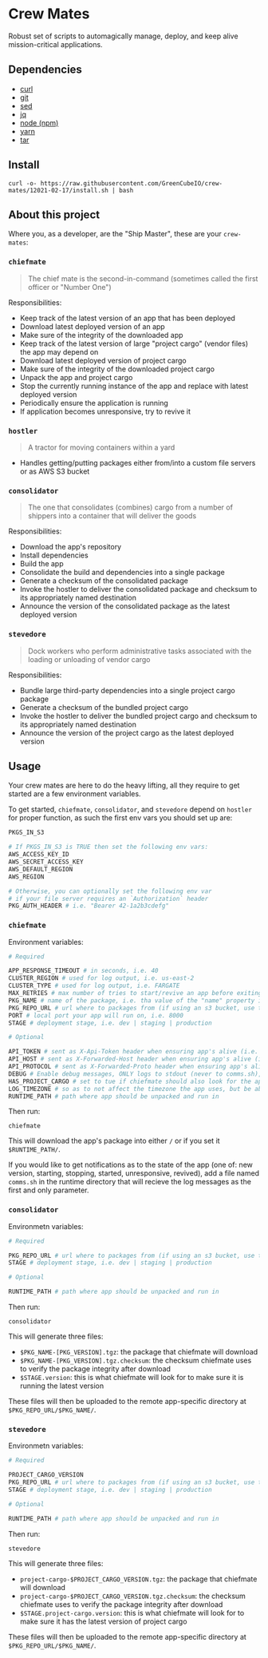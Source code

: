 # Crew Mates

Robust set of scripts to automagically manage, deploy, and keep alive mission-critical applications.

## Dependencies

- [curl](https://github.com/curl/curl)
- [git](https://github.com/git/git)
- [sed](https://github.com/mirror/sed)
- [jq](https://github.com/stedolan/jq)
- [node (npm)](https://github.com/nodejs/node)
- [yarn](https://github.com/yarnpkg/yarn)
- [tar](https://github.com/Distrotech/tar)

## Install

```
curl -o- https://raw.githubusercontent.com/GreenCubeIO/crew-mates/12021-02-17/install.sh | bash
```

## About this project

Where you, as a developer, are the "Ship Master", these are your `crew-mates`:

### `chiefmate`

> The chief mate is the second-in-command (sometimes called the first officer or "Number One")

Responsibilities:

- Keep track of the latest version of an app that has been deployed
- Download latest deployed version of an app
- Make sure of the integrity of the downloaded app
- Keep track of the latest version of large "project cargo" (vendor files) the app may depend on
- Download latest deployed version of project cargo
- Make sure of the integrity of the downloaded project cargo
- Unpack the app and project cargo
- Stop the currently running instance of the app and replace with latest deployed version
- Periodically ensure the application is running
- If application becomes unresponsive, try to revive it

### `hostler`

> A tractor for moving containers within a yard

- Handles getting/putting packages either from/into a custom file servers or as AWS S3 bucket

### `consolidator`

> The one that consolidates (combines) cargo from a number of shippers into a container that will deliver the goods

Responsibilities:

- Download the app's repository
- Install dependencies
- Build the app
- Consolidate the build and dependencies into a single package
- Generate a checksum of the consolidated package
- Invoke the hostler to deliver the consolidated package and checksum to its appropriately named destination
- Announce the version of the consolidated package as the latest deployed version

### `stevedore`

> Dock workers who perform administrative tasks associated with the loading or unloading of vendor cargo

Responsibilities:

- Bundle large third-party dependencies into a single project cargo package
- Generate a checksum of the bundled project cargo
- Invoke the hostler to deliver the bundled project cargo and checksum to its appropriately named destination
- Announce the version of the project cargo as the latest deployed version

## Usage

Your crew mates are here to do the heavy lifting, all they require to get started are a few environment variables.

To get started, `chiefmate`, `consolidator`, and `stevedore` depend on `hostler` for proper function,
as such the first env vars you should set up are:

```sh
PKGS_IN_S3

# If PKGS_IN_S3 is TRUE then set the following env vars:
AWS_ACCESS_KEY_ID
AWS_SECRET_ACCESS_KEY
AWS_DEFAULT_REGION
AWS_REGION

# Otherwise, you can optionally set the following env var
# if your file server requires an `Authorization` header
PKG_AUTH_HEADER # i.e. "Bearer 42-1a2b3cdefg"
```

### `chiefmate`

Environment variables:

```sh
# Required

APP_RESPONSE_TIMEOUT # in seconds, i.e. 40
CLUSTER_REGION # used for log output, i.e. us-east-2
CLUSTER_TYPE # used for log output, i.e. FARGATE
MAX_RETRIES # max number of tries to start/revive an app before exiting with non-zero code
PKG_NAME # name of the package, i.e. tha value of the "name" property in package.json
PKG_REPO_URL # url where to packages from (if using an s3 bucket, use the https version of the url)
PORT # local port your app will run on, i.e. 8000
STAGE # deployment stage, i.e. dev | staging | production

# Optional

API_TOKEN # sent as X-Api-Token header when ensuring app's alive (i.e. useful if app set to only respond to CloudFront)
API_HOST # sent as X-Forwarded-Host header when ensuring app's alive (i.e. useful if app set to only respond to CloudFront)
API_PROTOCOL # sent as X-Forwarded-Proto header when ensuring app's alive (i.e. useful if app set to only respond to CloudFront)
DEBUG # Enable debug messages, ONLY logs to stdout (never to comms.sh), defaults to false
HAS_PROJECT_CARGO # set to tue if chiefmate should also look for the app's third party dependency bundle
LOG_TIMEZONE # so as to not affect the timezone the app uses, but be able to accurately read logs and notifications
RUNTIME_PATH # path where app should be unpacked and run in
```

Then run:

```
chiefmate
```

This will download the app's package into either `/` or if you set it `$RUNTIME_PATH/`.

If you would like to get notifications as to the state of the app (one of: new version, starting,
stopping, started, unresponsive, revived), add a file named `comms.sh` in the runtime directory that
will recieve the log messages as the first and only parameter.

### `consolidator`

Environmetn variables:

```sh
# Required

PKG_REPO_URL # url where to packages from (if using an s3 bucket, use the https version of the url)
STAGE # deployment stage, i.e. dev | staging | production

# Optional

RUNTIME_PATH # path where app should be unpacked and run in
```

Then run:

```
consolidator
```

This will generate three files:

- `$PKG_NAME-[PKG_VERSION].tgz`: the package that chiefmate will download
- `$PKG_NAME-[PKG_VERSION].tgz.checksum`: the checksum chiefmate uses to verify the package integrity after download
- `$STAGE.version`: this is what chiefmate will look for to make sure it is running the latest version

These files will then be uploaded to the remote app-specific directory at `$PKG_REPO_URL/$PKG_NAME/`.

### `stevedore`

Environmetn variables:

```sh
# Required

PROJECT_CARGO_VERSION
PKG_REPO_URL # url where to packages from (if using an s3 bucket, use the https version of the url)
STAGE # deployment stage, i.e. dev | staging | production

# Optional

RUNTIME_PATH # path where app should be unpacked and run in
```

Then run:

```
stevedore
```

This will generate three files:

- `project-cargo-$PROJECT_CARGO_VERSION.tgz`: the package that chiefmate will download
- `project-cargo-$PROJECT_CARGO_VERSION.tgz.checksum`: the checksum chiefmate uses to verify the package integrity after download
- `$STAGE.project-cargo.version`: this is what chiefmate will look for to make sure it has the latest version of project cargo

These files will then be uploaded to the remote app-specific directory at `$PKG_REPO_URL/$PKG_NAME/`.

